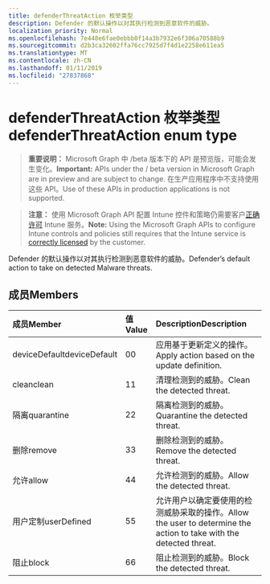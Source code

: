 ```yaml
---
title: defenderThreatAction 枚举类型
description: Defender 的默认操作以对其执行检测到恶意软件的威胁。
localization_priority: Normal
ms.openlocfilehash: 7e448e6fae0ebbb0f14a3b7932e6f306a70588b9
ms.sourcegitcommit: d2b3ca32602ffa76cc7925d7f4d1e2258e611ea5
ms.translationtype: MT
ms.contentlocale: zh-CN
ms.lasthandoff: 01/11/2019
ms.locfileid: "27837868"
---
```

# <a name="defenderthreataction-enum-type"></a><span data-ttu-id="ab244-103">defenderThreatAction 枚举类型</span><span class="sxs-lookup"><span data-stu-id="ab244-103">defenderThreatAction enum type</span></span>

> <span data-ttu-id="ab244-104">**重要说明：** Microsoft Graph 中 /beta 版本下的 API 是预览版，可能会发生变化。</span><span class="sxs-lookup"><span data-stu-id="ab244-104">**Important:** APIs under the / beta version in Microsoft Graph are in preview and are subject to change.</span></span> <span data-ttu-id="ab244-105">在生产应用程序中不支持使用这些 API。</span><span class="sxs-lookup"><span data-stu-id="ab244-105">Use of these APIs in production applications is not supported.</span></span>

> <span data-ttu-id="ab244-106">**注意：** 使用 Microsoft Graph API 配置 Intune 控件和策略仍需要客户[正确许可](https://go.microsoft.com/fwlink/?linkid=839381) Intune 服务。</span><span class="sxs-lookup"><span data-stu-id="ab244-106">**Note:** Using the Microsoft Graph APIs to configure Intune controls and policies still requires that the Intune service is [correctly licensed](https://go.microsoft.com/fwlink/?linkid=839381) by the customer.</span></span>

<span data-ttu-id="ab244-107">Defender 的默认操作以对其执行检测到恶意软件的威胁。</span><span class="sxs-lookup"><span data-stu-id="ab244-107">Defender’s default action to take on detected Malware threats.</span></span>
## <a name="members"></a><span data-ttu-id="ab244-108">成员</span><span class="sxs-lookup"><span data-stu-id="ab244-108">Members</span></span>
|<span data-ttu-id="ab244-109">成员</span><span class="sxs-lookup"><span data-stu-id="ab244-109">Member</span></span>|<span data-ttu-id="ab244-110">值</span><span class="sxs-lookup"><span data-stu-id="ab244-110">Value</span></span>|<span data-ttu-id="ab244-111">Description</span><span class="sxs-lookup"><span data-stu-id="ab244-111">Description</span></span>|
|:---|:---|:---|
|<span data-ttu-id="ab244-112">deviceDefault</span><span class="sxs-lookup"><span data-stu-id="ab244-112">deviceDefault</span></span>|<span data-ttu-id="ab244-113">0</span><span class="sxs-lookup"><span data-stu-id="ab244-113">0</span></span>|<span data-ttu-id="ab244-114">应用基于更新定义的操作。</span><span class="sxs-lookup"><span data-stu-id="ab244-114">Apply action based on the update definition.</span></span>|
|<span data-ttu-id="ab244-115">clean</span><span class="sxs-lookup"><span data-stu-id="ab244-115">clean</span></span>|<span data-ttu-id="ab244-116">1</span><span class="sxs-lookup"><span data-stu-id="ab244-116">1</span></span>|<span data-ttu-id="ab244-117">清理检测到的威胁。</span><span class="sxs-lookup"><span data-stu-id="ab244-117">Clean the detected threat.</span></span>|
|<span data-ttu-id="ab244-118">隔离</span><span class="sxs-lookup"><span data-stu-id="ab244-118">quarantine</span></span>|<span data-ttu-id="ab244-119">2</span><span class="sxs-lookup"><span data-stu-id="ab244-119">2</span></span>|<span data-ttu-id="ab244-120">隔离检测到的威胁。</span><span class="sxs-lookup"><span data-stu-id="ab244-120">Quarantine the detected threat.</span></span>|
|<span data-ttu-id="ab244-121">删除</span><span class="sxs-lookup"><span data-stu-id="ab244-121">remove</span></span>|<span data-ttu-id="ab244-122">3</span><span class="sxs-lookup"><span data-stu-id="ab244-122">3</span></span>|<span data-ttu-id="ab244-123">删除检测到的威胁。</span><span class="sxs-lookup"><span data-stu-id="ab244-123">Remove the detected threat.</span></span>|
|<span data-ttu-id="ab244-124">允许</span><span class="sxs-lookup"><span data-stu-id="ab244-124">allow</span></span>|<span data-ttu-id="ab244-125">4</span><span class="sxs-lookup"><span data-stu-id="ab244-125">4</span></span>|<span data-ttu-id="ab244-126">允许检测到的威胁。</span><span class="sxs-lookup"><span data-stu-id="ab244-126">Allow the detected threat.</span></span>|
|<span data-ttu-id="ab244-127">用户定制</span><span class="sxs-lookup"><span data-stu-id="ab244-127">userDefined</span></span>|<span data-ttu-id="ab244-128">5</span><span class="sxs-lookup"><span data-stu-id="ab244-128">5</span></span>|<span data-ttu-id="ab244-129">允许用户以确定要使用的检测威胁采取的操作。</span><span class="sxs-lookup"><span data-stu-id="ab244-129">Allow the user to determine the action to take with the detected threat.</span></span>|
|<span data-ttu-id="ab244-130">阻止</span><span class="sxs-lookup"><span data-stu-id="ab244-130">block</span></span>|<span data-ttu-id="ab244-131">6</span><span class="sxs-lookup"><span data-stu-id="ab244-131">6</span></span>|<span data-ttu-id="ab244-132">阻止检测到的威胁。</span><span class="sxs-lookup"><span data-stu-id="ab244-132">Block the detected threat.</span></span>|





